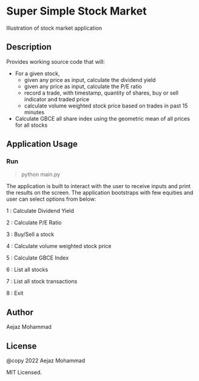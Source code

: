 # Super Simple Stock Market
Illustration of stock market application

## Description
Provides working source code that will:
- For a given stock, 
  - given any price as input, calculate the dividend yield
  - given any price as input, calculate the P/E ratio
  - record a trade, with timestamp, quantity of shares, buy or sell indicator and traded price
  - calculate volume weighted stock price based on trades in past 15 minutes
- Calculate GBCE all share index using the geometric mean of all prices for all stocks

## Application Usage
### Run
>python main.py

The application is built to interact with the user to receive inputs and print the results on the screen.
The application bootstraps with few equities and user can select options from below:

1 : Calculate Dividend Yield

2 : Calculate P/E Ratio

3 : Buy/Sell a stock

4 : Calculate volume weighted stock price

5 : Calculate GBCE Index

6 : List all stocks

7 : List all stock transactions

8 : Exit


## Author
Aejaz Mohammad

## License
@copy 2022 Aejaz Mohammad

MIT Licensed.
